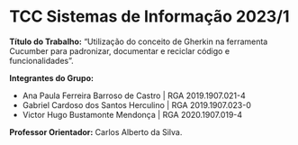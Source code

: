 # TCC Sistemas de Informação 2023/1

**Título do Trabalho:** “Utilização do conceito de Gherkin na ferramenta Cucumber para padronizar, documentar e reciclar código e funcionalidades”.

**Integrantes do Grupo:**
- Ana Paula Ferreira Barroso de Castro | RGA 2019.1907.021-4
- Gabriel Cardoso dos Santos Herculino | RGA 2019.1907.023-0
- Victor Hugo Bustamonte Mendonça | RGA 2020.1907.019-4

**Professor Orientador:** Carlos Alberto da Silva.
